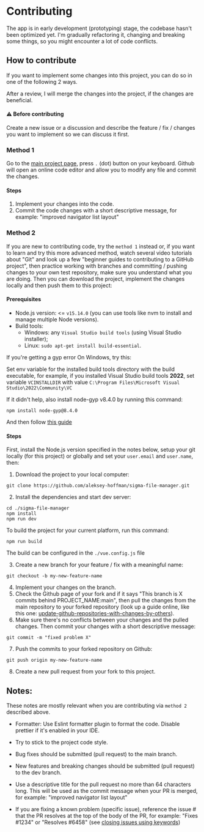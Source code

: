 # Contributing

The app is in early development (prototyping) stage, the codebase hasn't been optimized yet. I'm gradually refactoring it, changing and breaking some things, so you might encounter a lot of code conflicts.

## How to contribute

If you want to implement some changes into this project, you can do so in one of the following 2 ways.

After a review, I will merge the changes into the project, if the changes are beneficial.

#### ⚠ Before contributing

Create a new issue or a discussion and describe the feature / fix / changes you want to implement so we can discuss it first.

### Method 1

Go to the [main project page](https://github.com/aleksey-hoffman/sigma-file-manager), press `.` (dot) button on your keyboard. Github will open an online code editor and allow you to modify any file and commit the changes.

#### Steps

1. Implement your changes into the code.
2. Commit the code changes with a short descriptive message, for example: "improved navigator list layout"

### Method 2

If you are new to contributing code, try the `method 1` instead or, if you want to learn and try this more advanced method, watch several video tutorials about "Git" and look up a few "beginner guides to contributing to a GitHub project", then practice working with branches and committing / pushing changes to your own test repository, make sure you understand what you are doing. Then you can download the project, implement the changes locally and then push them to this project:

#### Prerequisites

- Node.js version: <= `v15.14.0` (you can use tools like nvm to install and manage multiple Node versions).
- Build tools:
  - Windows: any `Visual Studio build tools` (using Visual Studio installer); 
  - Linux: `sudo apt-get install build-essential`.

If you're getting a gyp error On Windows, try this:

Set env variable for the installed build tools directory with the build executable, for example, if you installed Visual Studio build tools **2022**, set variable `VCINSTALLDIR` with value `C:\Program Files\Microsoft Visual Studio\2022\Community\VC`

If it didn't help, also install node-gyp v8.4.0 by running this command:

```
npm install node-gyp@8.4.0
```

And then follow [this guide](https://github.com/nodejs/node-gyp/blob/main/docs/Updating-npm-bundled-node-gyp.md)

#### Steps

First, install the Node.js version specified in the notes below, setup your git locally (for this project) or globally and set your `user.email` and `user.name`, then:

1. Download the project to your local computer:

```
git clone https://github.com/aleksey-hoffman/sigma-file-manager.git
```

2. Install the dependencies and start dev server:

```
cd ./sigma-file-manager
npm install
npm run dev
```

To build the project for your current platform, run this command:

```
npm run build
```

The build can be configured in the `./vue.config.js` file

3. Create a new branch for your feature / fix with a meaningful name:
```
git checkout -b my-new-feature-name
```
4. Implement your changes on the branch.
5. Check the Github page of your fork and if it says "This branch is X commits behind PROJECT_NAME:main", then pull the changes from the main repository to your forked repository (look up a guide online, like this one: [update-github-repositories-with-changes-by-others](https://www.earthdatascience.org/courses/intro-to-earth-data-science/git-github/github-collaboration/update-github-repositories-with-changes-by-others)).
6. Make sure there's no conflicts between your changes and the pulled changes. Then commit your changes with a short descriptive message:
```
git commit -m "fixed problem X"
```
7. Push the commits to your forked repository on Github:
```
git push origin my-new-feature-name
```
8. Create a new pull request from your fork to this project.

## Notes:

These notes are mostly relevant when you are contributing via `method 2` described above.

- Formatter: Use Eslint formatter plugin to format the code. Disable prettier if it's enabled in your IDE.

- Try to stick to the project code style. 

- Bug fixes should be submitted (pull request) to the main branch.

- New features and breaking changes should be submitted (pull request) to the dev branch.

- Use a descriptive title for the pull request no more than 64 characters long. This will be used as the commit message when your PR is merged, for example: "improved navigator list layout"

- If you are fixing a known problem (specific issue), reference the issue # that the PR resolves at the top of the body of the PR, for example: "Fixes #1234" or "Resolves #6458" (see [closing issues using keywords](https://help.github.com/en/github/managing-your-work-on-github/linking-a-pull-request-to-an-issue))
